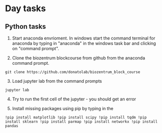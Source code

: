 # Day tasks

## Python tasks

1. Start anaconda envrioment. In windows start the command terminal for anaconda by typing in "anaconda" in the windows task bar and clicking on "command prompt".


2. Clone the biozentrum blockcourse from github from the anaconda command prompt.

`git clone https://github.com/donatolab/biozentrum_block_course`

3.  Load jupyter lab from the command prompts

`jupyter lab`

4. Try to run the first cell of the jupyter - you should get an error


5. Install missing packages using pip by typing in the 

`!pip install matplotlib
!pip install scipy
!pip install tqdm
!pip install sklearn
!pip install parmap
!pip install networkx
!pip install pandas`



